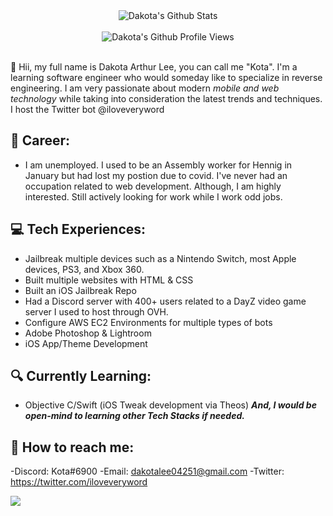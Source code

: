<div align="center">
  <img src="https://github-readme-stats.vercel.app/api?username=r31gndev&show_icons=true&theme=dracula" alt="Dakota's Github Stats">
  <br><br>
  <img src="https://komarev.com/ghpvc/?username=r31gndev&color=F4A4B5&style=flat" alt="Dakota's Github Profile Views" />
</div>
<br>

👋 Hii, my full name is Dakota Arthur Lee, you can call me "Kota". I'm a learning software engineer who would someday like to specialize in reverse engineering. I am very passionate about modern *mobile and web technology* while taking into consideration the latest trends and techniques. I host the Twitter bot @iloveveryword<br/>

## 💼 Career: 
- I am unemployed. I used to be an Assembly worker for Hennig in January but had lost my postion due to covid. I've never had an occupation related to web development. Although, I am highly interested. Still actively looking for work while I work odd jobs.

## 💻 Tech Experiences:
- Jailbreak multiple devices such as a Nintendo Switch, most Apple devices, PS3, and Xbox 360.
- Built multiple websites with HTML & CSS
- Built an iOS Jailbreak Repo
- Had a Discord server with 400+ users related to a DayZ video game server I used to host through OVH.
- Configure AWS EC2 Environments for multiple types of bots
- Adobe Photoshop & Lightroom
- iOS App/Theme Development

## 🔍 Currently Learning:
- Objective C/Swift (iOS Tweak development via Theos)
***And, I would be open-mind to learning other Tech Stacks if needed.***

## 🚀 How to reach me:
-Discord: Kota#6900
-Email: dakotalee04251@gmail.com
-Twitter: https://twitter.com/iloveveryword

<a href="https://discord.com/users/905272587674853376">
  <img src="https://media.discordapp.net/attachments/1025324464851922945/1026510510323155084/GIFs_5.gif" align="left" />
</a>
